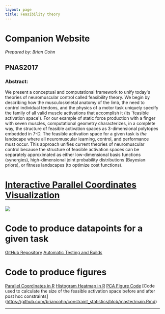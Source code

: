 ```yaml
---
layout: page
title: Feasibility theory 
---
```

# Companion Website 
*Prepared by: Brian Cohn*

## PNAS2017
### **Abstract:**
We present a conceptual and computational framework to unify today's theories of neuromuscular control called feasibility theory.
We begin by describing how the musculoskeletal anatomy of the limb, the need to control individual tendons, and the physics of a motor task uniquely specify the family of all valid muscle activations that accomplish it (its `feasible activation space').
For our example of static force production with a finger with seven muscles, computational geometry characterizes, in a complete way, the structure of  feasible activation spaces as 3-dimensional polytopes embedded in 7-D.
The feasible activation space for a given task is _the_ landscape where all neuromuscular learning, control, and performance must occur.
This approach unifies current theories of neuromuscular control because the structure of feasible activation spaces can be separately approximated as either low-dimensional basis functions (synergies), high-dimensional joint probability distributions (Bayesian priors), or fitness landscapes (to optimize cost functions).
# [Interactive Parallel Coordinates Visualization](https://briancohn.github.io/space-parcoords/)
<div class="crop"><img src="../img/projects/cohn2017.gif"></div>

# Code to produce datapoints for a given task
[GitHub Repository](https://github.com/briancohn/space)
[Automatic Testing and Builds](https://travis-ci.org/briancohn/space)

# Code to produce figures
[Parallel Coordinates in R](https://github.com/briancohn/fig5_parcoord)
[Histogram Heatmap in R](https://github.com/briancohn/space/blob/master/src/R/hist_heatmap.r)
[PCA Figure Code]()
[Code used to calculate the size of the feasible activation space before and after post hoc constraints] (https://github.com/briancohn/constraint_statistics/blob/master/main.Rmd)

________


# 
